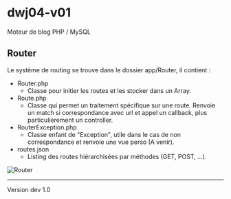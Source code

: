 # dwj04-v01
Moteur de blog PHP / MySQL

## Router

Le système de routing se trouve dans le dossier app/Router, il contient :

* Router.php
    * Classe pour initier les routes et les stocker dans un Array.
* Route.php
    * Classe qui permet un traitement spécifique sur une route. Renvoie un match si correspondance avec url et appel un callback, plus particulièrement un controller.
* RouterException.php
    * Classe enfant de "Exception", utile dans le cas de non correspondance et renvoie une vue perso (A venir).
* routes.json
    * Listing des routes hiérarchisées par méthodes (GET, POST, ...).

![Router](https://github.com/Manipovore/dwj04-v01/public/images/Router.png)

-------------
Version dev 1.0
